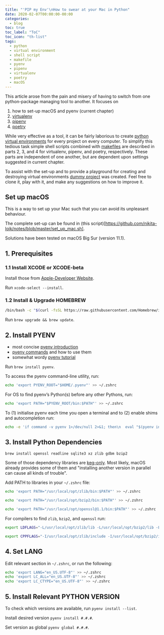 ```yaml
---
title: "'PIP my Env'\nHow to swear at your Mac in Python"
date: 2020-02-07T00:00:00-00:00
categories:
  - blog
toc: true
toc_label: "ToC"
toc_icon: "th-list"
tags:
  - python
  - virtual environment
  - shell script
  - makefile
  - pyenv
  - pipenv
  - virtualenv
  - poetry
  - macOS
---
```

This article arose from the pain and misery of having to switch from one python-package managing tool to another. It focuses on 
1. how to set-up macOS and pyenv (current chapter)
2. [virtualenv](https://nikita-loik.github.io/one-datum-two-data/blog/virtualenv)
3. [pipenv](https://nikita-loik.github.io/one-datum-two-data/blog/pipenv/)
4. [poetry](https://nikita-loik.github.io/one-datum-two-data/blog/poetry/)

While very effective as a tool, it can be fairly laborious to create [python virtual environments][hitchhikers-guide-virtual-environments] for every project on every computer. To simplify this tedious task simple shell scripts combined with [makefiles][exhaustive-make-reference] are described in parts 2, 3, and 4 for virtualenv, pipenv, and poetry, respectively. These parts are independent of one another, but are dependent upon settings suggested in current chapter.

To assist with the set-up and to provide a playground for creating and destroying virtual environments [dummy project](https://github.com/nikita-loik/dummy) was created. Feel free to clone it, play with it, and make any suggestions on how to improve it.

## Set up macOS
This is a way to set up your Mac such that you can avoid its unpleasant behaviour.

The complete set-up can be found in (this script)[https://github.com/nikita-loik/notes/blob/master/set_up_mac.sh].

Solutions have been tested on macOS Big Sur (version 11.1).

## 1. Prerequisites
### 1.1 Install XCODE or XCODE-beta
Install those from [Apple-Developer Website](https://developer.apple.com/xcode/resources/). 

Run `xcode-select --install`.

### 1.2 Install & Upgrade HOMEBREW
```sh
/bin/bash -c "$(curl -fsSL https://raw.githubusercontent.com/Homebrew/install/master/install.sh)"
```
Run `brew upgrade && brew update`.

## 2. Install PYENV
* most concise [pyenv introduction](https://github.com/pyenv/pyenv)
* [pyenv commands](https://github.com/pyenv/pyenv/blob/master/COMMANDS.md) and how to use them
* somewhat wordy [pyenv tutorial](https://realpython.com/intro-to-pyenv/)

Run `brew install pyenv`.

To access the pyenv command-line utility, run:
```sh
echo 'export PYENV_ROOT="$HOME/.pyenv"' >> ~/.zshrc
```
For OS to find pyenv’s Python(s) before any other Pythons, run:
```sh
echo 'export PATH="$PYENV_ROOT/bin:$PATH"' >> ~/.zshrc
```
To (1) initialise pyenv each time you open a terminal and to (2) enable shims and autocompletion run:
```sh
echo -e 'if command -v pyenv 1>/dev/null 2>&1; then\n  eval "$(pyenv init -)"\nfi' >> ~/.zshrc
```

## 3. Install Python Dependencies
```sh
brew install openssl readline sqlite3 xz zlib gdbm bzip2
```

Some of those dependency libraries are [keg-only](https://docs.brew.sh/FAQ#what-does-keg-only-mean). Most likely, macOS already provides some of them and "installing another version in parallel can cause all kinds of trouble".

Add PATH to libraries in your `~/.zshrc` file:
```sh
echo 'export PATH="/usr/local/opt/zlib/bin:$PATH"' >> ~/.zshrc

echo 'export PATH="/usr/local/opt/bzip2/bin:$PATH"' >> ~/.zshrc

echo 'export PATH="/usr/local/opt/openssl@1.1/bin:$PATH"' >> ~/.zshrc
```

For compilers to find `zlib`, `bzip2`, and `openssl` run:
```sh
export LDFLAGS="-L/usr/local/opt/zlib/lib -L/usr/local/opt/bzip2/lib -L/usr/local/opt/openssl@1.1/lib"

export CPPFLAGS="-I/usr/local/opt/zlib/include -I/usr/local/opt/bzip2/include -I/usr/local/opt/openssl@1.1/include"
```

## 4. Set LANG
Edit relevant section in `~/.zshrc`, or run the following:
```sh
echo 'export LANG="en_US.UTF-8"' >> ~/.zshrc
echo 'export LC_ALL="en_US.UTF-8"' >> ~/.zshrc
echo 'export LC_CTYPE="en_US.UTF-8"' >> ~/.zshrc
```

## 5. Install Relevant PYTHON VERSION
To check which versions are available, run `pyenv install --list`.

Install desired version `pyenv install #.#.#`.

Set version as global `pyenv global #.#.#`.



[hitchhikers-guide-virtual-environments]: https://docs.python-guide.org/dev/virtualenvs/
[exhaustive-make-reference]: https://www.gnu.org/software/make/manual/make.html